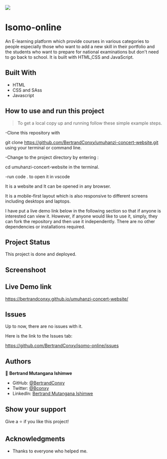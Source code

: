 
![](https://img.shields.io/badge/Microverse-blueviolet)

# Isomo-online
An E-learning platform which provide courses in various categories to people especially those who want to add a new skill in their portfolio and the students who want to prepare for national examinations but don't need to go back to school. It is built with HTML,CSS and JavaScript.

## Built With

- HTML
- CSS and SAss
- Javascript

## How to use and run this project

>To get a local copy up and running follow these simple example steps.

-Clone this repository with

git clone https://github.com/BertrandConxy/umuhanzi-concert-website.git using your terminal or command line.

-Change to the project directory by entering :

cd umuhanzi-concert-website in the terminal.

-run code . to open it in vscode


It is a website and It can be opened in any browser.

It is a mobile-first layout which is also responsive to different screens including desktops and laptops.

I have put a live demo link below in the following section so that
if anyone is interested can view it. However, if anyone would like to use it, simply, they can fork the repository and then use it independently.
There are no other dependencies or installations required.

## Project Status
This project is done and deployed.

## Screenshoot

## Live Demo link
 https://bertrandconxy.github.io/umuhanzi-concert-website/

## Issues

Up to now, there are no issues with it.

Here is the link to the Issues tab:

https://github.com/BertrandConxy/isomo-online/issues

## Authors

👤 **Bertrand Mutangana Ishimwe**

- GitHub: [@BertrandConxy](https://github.com/BertrandConxy)
- Twitter: [@Bconxy](https://twitter.com/BertrandMutanga)
- LinkedIn: [Bertrand Mutangana Ishimwe](https://www.linkedin.com/in/bertrandmutangana/)


## Show your support

Give a ⭐️ if you like this project!

## Acknowledgments
- Thanks to everyone who helped me.


